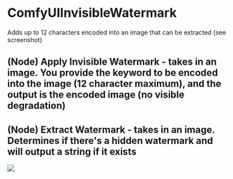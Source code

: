 # ComfyUIInvisibleWatermark
Adds up to 12 characters encoded into an image that can be extracted (see screenshot)
## (Node) Apply Invisible Watermark - takes in an image. You provide the keyword to be encoded into the image (12 character maximum), and the output is the encoded image (no visible degradation)
## (Node) Extract Watermark  - takes in an image. Determines if there's a hidden watermark and will output a string if it exists
![](./screenshot.png)
